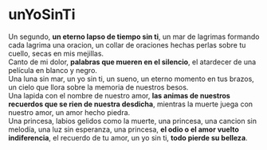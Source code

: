 # unYoSinTi
Un segundo, **un eterno lapso de tiempo sin ti**, un mar de lagrimas formando cada lagrima una oracion, un collar de oraciones hechas perlas sobre tu cuello, secas en mis mejillas.  
Canto de mi dolor, **palabras que mueren en el silencio**, el atardecer de una película en blanco y negro.  
Una luna sin mar, un yo sin ti, un sueno, un eterno momento en tus brazos, un cielo que llora sobre la memoria de nuestros besos.  
Una lapida con el nombre de nuestro amor, **las animas de nuestros recuerdos que se rien de nuestra desdicha**, mientras la muerte juega con nuestro amor, un amor hecho piedra.  
Una princesa, labios gelidos como la muerte, una princesa, una cancion sin melodía, una luz sin esperanza, una princesa, **el odio o el amor vuelto indiferencia**, el recuerdo de tu amor, un yo sin ti, **todo pierde su belleza**.
